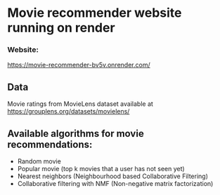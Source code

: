 # Movie recommender website running on render

### Website:

https://movie-recommender-bv5v.onrender.com/

## Data

Movie ratings from MovieLens dataset available at https://grouplens.org/datasets/movielens/

## Available algorithms for movie recommendations:

+ Random movie
+ Popular movie (top k movies that a user has not seen yet)
+ Nearest neighbors (Neighbourhood based Collaborative Filtering)
+ Collaborative filtering with NMF (Non-negative matrix factorization)